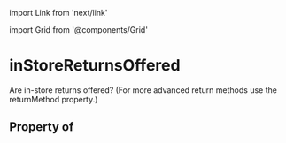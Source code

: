 import Link from 'next/link'
  
import Grid from '@components/Grid'

# inStoreReturnsOffered

Are in-store returns offered? (For more advanced return methods use the <Link href="/returnMethod">returnMethod</Link> property.)

## Property of



